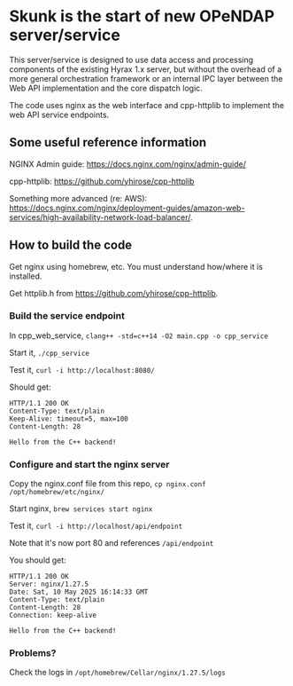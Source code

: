 
# Skunk is the start of new OPeNDAP server/service 
This server/service is designed to use data access and processing
components of the existing Hyrax 1.x server, but without the overhead
of a more general orchestration framework or an internal IPC layer
between the Web API implementation and the core dispatch logic.

The code uses nginx as the web interface and cpp-httplib to implement the
web API service endpoints.

## Some useful reference information

NGINX Admin guide: https://docs.nginx.com/nginx/admin-guide/

cpp-httplib: https://github.com/yhirose/cpp-httplib

Something more advanced (re: AWS): https://docs.nginx.com/nginx/deployment-guides/amazon-web-services/high-availability-network-load-balancer/.

## How to build the code

Get nginx using homebrew, etc. You must understand how/where it is
installed. 

Get httplib.h from https://github.com/yhirose/cpp-httplib.

### Build the service endpoint

In cpp_web_service, `clang++ -std=c++14 -O2 main.cpp -o cpp_service`

Start it, `./cpp_service`

Test it, `curl -i http://localhost:8080/`

Should get:
```
HTTP/1.1 200 OK
Content-Type: text/plain
Keep-Alive: timeout=5, max=100
Content-Length: 28

Hello from the C++ backend!
```

### Configure and start the nginx server

Copy the nginx.conf file from this repo, `cp nginx.conf
/opt/homebrew/etc/nginx/`

Start nginx, `brew services start nginx`

Test it, `curl -i http://localhost/api/endpoint`

Note that it's now port 80 and references `/api/endpoint`

You should get:
```
HTTP/1.1 200 OK
Server: nginx/1.27.5
Date: Sat, 10 May 2025 16:14:33 GMT
Content-Type: text/plain
Content-Length: 28
Connection: keep-alive

Hello from the C++ backend!
```

### Problems?
Check the logs in `/opt/homebrew/Cellar/nginx/1.27.5/logs`


